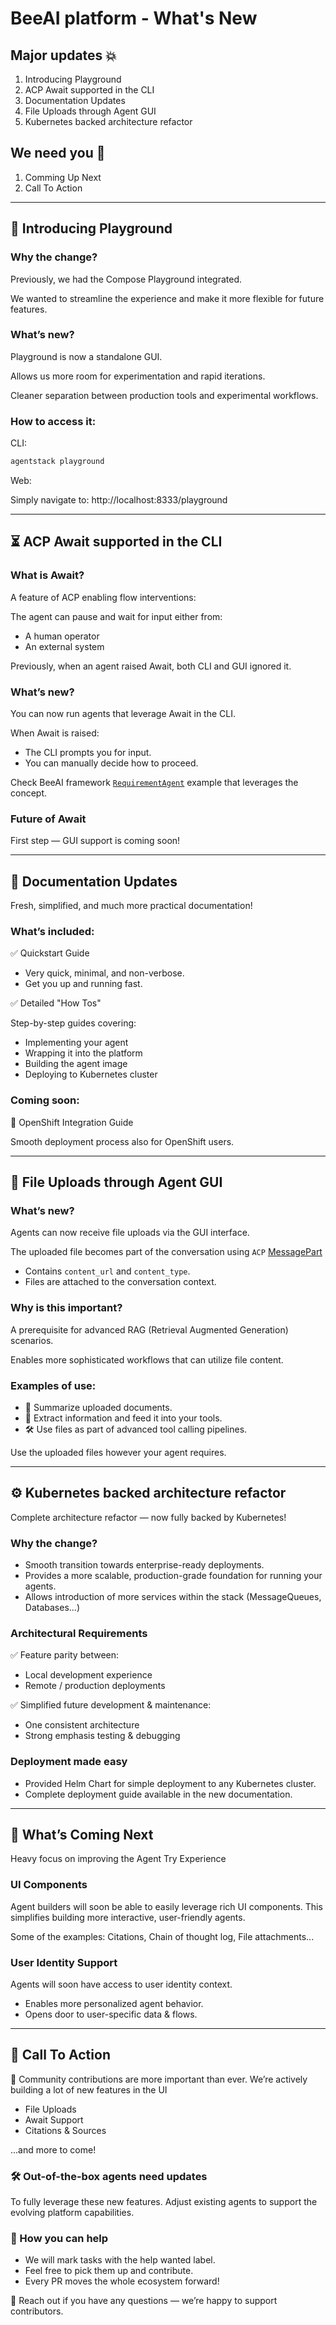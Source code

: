 # BeeAI platform - What's New

## Major updates 💥
1. Introducing Playground
1. ACP Await supported in the CLI
1. Documentation Updates
1. File Uploads through Agent GUI
1. Kubernetes backed architecture refactor

## We need you 🫵
1. Comming Up Next
1. Call To Action

---
## 🚀 Introducing Playground

### Why the change?

Previously, we had the Compose Playground integrated.

We wanted to streamline the experience and make it more flexible for future features.

### What’s new?

Playground is now a standalone GUI.

Allows us more room for experimentation and rapid iterations.

Cleaner separation between production tools and experimental workflows.

### How to access it:

CLI:

```bash
agentstack playground
```

Web:

Simply navigate to: http://localhost:8333/playground

---
## ⏳ ACP Await supported in the CLI

### What is Await?

A feature of ACP enabling flow interventions:

The agent can pause and wait for input either from:

- A human operator
- An external system

Previously, when an agent raised Await, both CLI and GUI ignored it.

### What’s new?

You can now run agents that leverage Await in the CLI.

When Await is raised:

- The CLI prompts you for input.
- You can manually decide how to proceed.

Check BeeAI framework [`RequirementAgent`](https://github.com/i-am-bee/beeai-framework/blob/3c8f314299ba80d54245999e212f86e43957007c/python/examples/serve/beeai_platform_await.py#L15) example that leverages the concept.

### Future of Await

First step — GUI support is coming soon!

---
## 📜 Documentation Updates

Fresh, simplified, and much more practical documentation!

### What’s included:

✅ Quickstart Guide

- Very quick, minimal, and non-verbose.
- Get you up and running fast.

✅ Detailed "How Tos"

Step-by-step guides covering:

- Implementing your agent
- Wrapping it into the platform
- Building the agent image
- Deploying to Kubernetes cluster

### Coming soon:

🚀 OpenShift Integration Guide

Smooth deployment process also for OpenShift users.

---
## 📂 File Uploads through Agent GUI

### What’s new?

Agents can now receive file uploads via the GUI interface.

The uploaded file becomes part of the conversation using `ACP` [MessagePart](https://agentcommunicationprotocol.dev/core-concepts/message-structure)

- Contains `content_url` and `content_type`.
- Files are attached to the conversation context.

### Why is this important?

A prerequisite for advanced RAG (Retrieval Augmented Generation) scenarios.

Enables more sophisticated workflows that can utilize file content.

### Examples of use:

- 🔎 Summarize uploaded documents.
- 🧠 Extract information and feed it into your tools.
- 🛠️ Use files as part of advanced tool calling pipelines.

Use the uploaded files however your agent requires.

---
## ⚙️ Kubernetes backed architecture refactor

Complete architecture refactor — now fully backed by Kubernetes!

### Why the change?

- Smooth transition towards enterprise-ready deployments.
- Provides a more scalable, production-grade foundation for running your agents.
- Allows introduction of more services within the stack (MessageQueues, Databases...)

### Architectural Requirements

✅ Feature parity between:
- Local development experience
- Remote / production deployments

✅ Simplified future development & maintenance:
- One consistent architecture
- Strong emphasis testing & debugging

### Deployment made easy
- Provided Helm Chart for simple deployment to any Kubernetes cluster.
- Complete deployment guide available in the new documentation.

---
## 🚀 What’s Coming Next

Heavy focus on improving the Agent Try Experience

### UI Components
Agent builders will soon be able to easily leverage rich UI components. This simplifies building more interactive, user-friendly agents.

Some of the examples: Citations, Chain of thought log, File attachments...

### User Identity Support
Agents will soon have access to user identity context.

- Enables more personalized agent behavior.
- Opens door to user-specific data & flows.

---
## 🫵 Call To Action

🙏 Community contributions are more important than ever. We’re actively building a lot of new features in the UI

- File Uploads
- Await Support
- Citations & Sources

...and more to come!

### 🛠 Out-of-the-box agents need updates

To fully leverage these new features. Adjust existing agents to support the evolving platform capabilities.

### 📌 How you can help

- We will mark tasks with the help wanted label.
- Feel free to pick them up and contribute.
- Every PR moves the whole ecosystem forward!

💬 Reach out if you have any questions — we’re happy to support contributors.
